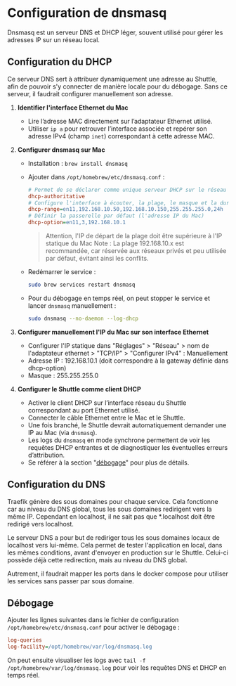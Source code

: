 # Configuration de **dnsmasq**

Dnsmasq est un serveur DNS et DHCP léger, souvent utilisé pour gérer les adresses IP sur un réseau local.

## Configuration du DHCP

Ce serveur DNS sert à attribuer dynamiquement une adresse au Shuttle, afin de pouvoir s'y connecter de manière locale pour du débogage. Sans ce serveur, il faudrait configurer manuellement son adresse.

1. **Identifier l'interface Ethernet du Mac**

   - Lire l’adresse MAC directement sur l’adaptateur Ethernet utilisé.
   - Utiliser `ip a` pour retrouver l’interface associée et repérer son adresse IPv4 (champ `inet`) correspondant à cette adresse MAC.

2. **Configurer dnsmasq sur Mac**

   - Installation : `brew install dnsmasq`
   - Ajouter dans `/opt/homebrew/etc/dnsmasq.conf` :

     ```ini
     # Permet de se déclarer comme unique serveur DHCP sur le réseau
     dhcp-authoritative
     # Configure l'interface à écouter, la plage, le masque et la durée de bail
     dhcp-range=en11,192.168.10.50,192.168.10.150,255.255.255.0,24h
     # Définir la passerelle par défaut (l'adresse IP du Mac)
     dhcp-option=en11,3,192.168.10.1
     ```

     > Attention, l'IP de départ de la plage doit être supérieure à l'IP statique du Mac
     > Note : La plage 192.168.10.x est recommandée, car réservée aux réseaux privés et peu utilisée par défaut, évitant ainsi les conflits.

   - Redémarrer le service :

     ```bash
     sudo brew services restart dnsmasq
     ```

   - Pour du débogage en temps réel, on peut stopper le service et lancer `dnsmasq` manuellement :

     ```bash
     sudo dnsmasq --no-daemon --log-dhcp
     ```

3. **Configurer manuellement l'IP du Mac sur son interface Ethernet**

   - Configurer l'IP statique dans "Réglages" > "Réseau" > nom de l'adaptateur ethernet > "TCP/IP" > "Configurer IPv4" : Manuellement
   - Adresse IP : 192.168.10.1 (doit correspondre à la gateway définie dans dhcp-option)
   - Masque : 255.255.255.0

4. **Configurer le Shuttle comme client DHCP**
   - Activer le client DHCP sur l’interface réseau du Shuttle correspondant au port Ethernet utilisé.
   - Connecter le câble Ethernet entre le Mac et le Shuttle.
   - Une fois branché, le Shuttle devrait automatiquement demander une IP au Mac (via `dnsmasq`).
   - Les logs du `dnsmasq` en mode synchrone permettent de voir les requêtes DHCP entrantes et de diagnostiquer les éventuelles erreurs d’attribution.
   - Se référer à la section "[débogage](#débogage)" pour plus de détails.

## Configuration du DNS

Traefik génère des sous domaines pour chaque service. Cela fonctionne car au niveau du DNS global, tous les sous domaines redirigent vers la même IP. Cependant en localhost, il ne sait pas que \*.localhost doit être redirigé vers localhost.

Le serveur DNS a pour but de rediriger tous les sous domaines locaux de localhost vers lui-même. Cela permet de tester l'application en local, dans les mêmes conditions, avant d'envoyer en production sur le Shuttle. Celui-ci possède déjà cette redirection, mais au niveau du DNS global.

Autrement, il faudrait mapper les ports dans le docker compose pour utiliser les services sans passer par sous domaine.

## Débogage

Ajouter les lignes suivantes dans le fichier de configuration `/opt/homebrew/etc/dnsmasq.conf` pour activer le débogage :

```ini
log-queries
log-facility=/opt/homebrew/var/log/dnsmasq.log
```

On peut ensuite visualiser les logs avec `tail -f /opt/homebrew/var/log/dnsmasq.log` pour voir les requêtes DNS et DHCP en temps réel.
